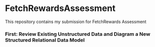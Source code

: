 # FetchRewardsAssessment
This repository contains my submission for FetchRewards Assessment
### First: Review Existing Unstructured Data and Diagram a New Structured Relational Data Model
